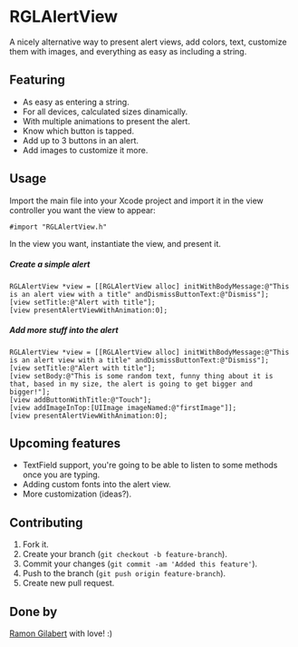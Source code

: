 # RGLAlertView

A nicely alternative way to present alert views, add colors, text, customize them with images, and everything as easy as including a string.

## Featuring

- As easy as entering a string.
- For all devices, calculated sizes dinamically.
- With multiple animations to present the alert.
- Know which button is tapped.
- Add up to 3 buttons in an alert.
- Add images to customize it more.

## Usage

Import the main file into your Xcode project and import it in the view controller you want the view to appear:

`#import "RGLAlertView.h"`

In the view you want, instantiate the view, and present it.

##### Create a simple alert

```objc
RGLAlertView *view = [[RGLAlertView alloc] initWithBodyMessage:@"This is an alert view with a title" andDismissButtonText:@"Dismiss"];
[view setTitle:@"Alert with title"];
[view presentAlertViewWithAnimation:0];
```

##### Add more stuff into the alert

```objc
RGLAlertView *view = [[RGLAlertView alloc] initWithBodyMessage:@"This is an alert view with a title" andDismissButtonText:@"Dismiss"];
[view setTitle:@"Alert with title"];
[view setBody:@"This is some random text, funny thing about it is that, based in my size, the alert is going to get bigger and bigger!"];
[view addButtonWithTitle:@"Touch"];
[view addImageInTop:[UIImage imageNamed:@"firstImage"]];
[view presentAlertViewWithAnimation:0];
```

## Upcoming features

- TextField support, you're going to be able to listen to some methods once you are typing.
- Adding custom fonts into the alert view.
- More customization (ideas?).

## Contributing

1. Fork it.
2. Create your branch (`git checkout -b feature-branch`).
3. Commit your changes (`git commit -am 'Added this feature'`).
4. Push to the branch (`git push origin feature-branch`).
5. Create new pull request.

## Done by

[Ramon Gilabert](http://ramongilabert.com) with love! :)
